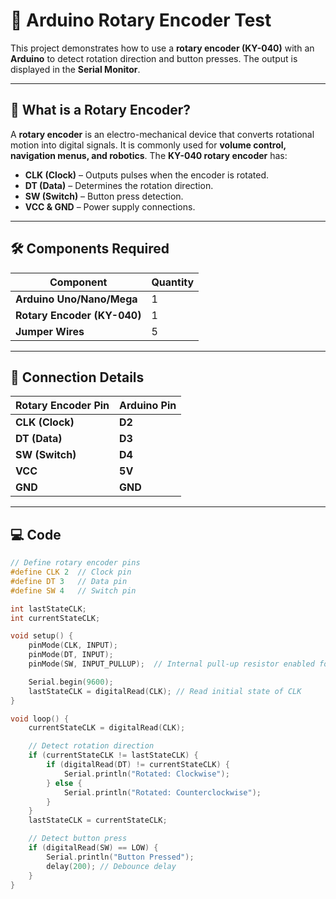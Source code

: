 # 🔄 Arduino Rotary Encoder Test  

This project demonstrates how to use a **rotary encoder (KY-040)** with an **Arduino** to detect rotation direction and button presses. The output is displayed in the **Serial Monitor**.  

---

## 📌 What is a Rotary Encoder?  

A **rotary encoder** is an electro-mechanical device that converts rotational motion into digital signals. It is commonly used for **volume control, navigation menus, and robotics**. The **KY-040 rotary encoder** has:  

- **CLK (Clock)** – Outputs pulses when the encoder is rotated.  
- **DT (Data)** – Determines the rotation direction.  
- **SW (Switch)** – Button press detection.  
- **VCC & GND** – Power supply connections.  

---

## 🛠 Components Required  

| Component           | Quantity |
|---------------------|----------|
| **Arduino Uno/Nano/Mega** | 1 |
| **Rotary Encoder (KY-040)** | 1 |
| **Jumper Wires**   | 5 |

---

## 📡 Connection Details  

| Rotary Encoder Pin | Arduino Pin |
|-------------------|------------|
| **CLK (Clock)**   | **D2**      |
| **DT (Data)**     | **D3**      |
| **SW (Switch)**   | **D4**      |
| **VCC**           | **5V**      |
| **GND**           | **GND**     |

---

## 💻 Code  

```cpp
// Define rotary encoder pins
#define CLK 2  // Clock pin
#define DT 3   // Data pin
#define SW 4   // Switch pin

int lastStateCLK;
int currentStateCLK;

void setup() {
    pinMode(CLK, INPUT);
    pinMode(DT, INPUT);
    pinMode(SW, INPUT_PULLUP);  // Internal pull-up resistor enabled for button

    Serial.begin(9600);
    lastStateCLK = digitalRead(CLK); // Read initial state of CLK
}

void loop() {
    currentStateCLK = digitalRead(CLK);

    // Detect rotation direction
    if (currentStateCLK != lastStateCLK) {
        if (digitalRead(DT) != currentStateCLK) {
            Serial.println("Rotated: Clockwise");
        } else {
            Serial.println("Rotated: Counterclockwise");
        }
    }
    lastStateCLK = currentStateCLK;

    // Detect button press
    if (digitalRead(SW) == LOW) {
        Serial.println("Button Pressed");
        delay(200); // Debounce delay
    }
}
